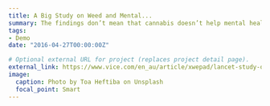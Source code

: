 ```yaml
---
title: A Big Study on Weed and Mental...
summary: The findings don’t mean that cannabis doesn’t help mental health—just that we need more...
tags:
- Demo
date: "2016-04-27T00:00:00Z"

# Optional external URL for project (replaces project detail page).
external_link: https://www.vice.com/en_au/article/xwepad/lancet-study-on-weed-and-mental-health-reveals-just-how-little-we-know
image:
  caption: Photo by Toa Heftiba on Unsplash
  focal_point: Smart
---
```

